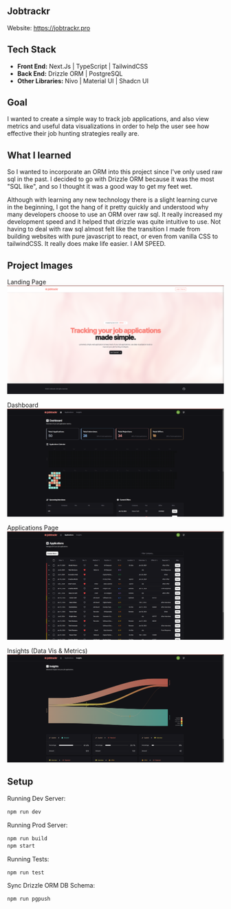 ## Jobtrackr

Website: https://jobtrackr.pro

## Tech Stack

- **Front End:** Next.Js | TypeScript | TailwindCSS
- **Back End:** Drizzle ORM | PostgreSQL
- **Other Libraries:** Nivo | Material UI | Shadcn UI


## Goal

I wanted to create a simple way to track job applications, and also view metrics and useful data visualizations in order to help the user see how effective their job hunting strategies really are.

## What I learned

So I wanted to incorporate an ORM into this project since I've only used raw sql in the past.
I decided to go with Drizzle ORM because it was the most "SQL like", and so I thought it was a good way to get my feet wet.

Although with learning any new technology there is a slight learning curve in the beginning, I got the hang of it pretty quickly and understood why 
many developers choose to use an ORM over raw sql. It really increased my development speed and it helped that drizzle was quite intuitive to use. 
Not having to deal with raw sql almost felt like the transition I made from building websites with pure javascript to react, or even from vanilla CSS to tailwindCSS. It really does make life easier. I AM SPEED.

## Project Images

Landing Page
![Landing Page](./src/assets/images/readMe/landing.png "Landing Page")

Dashboard
![Dashboard](./src/assets/images/readMe/dashboard.png "Dashboard")

Applications Page
![Applications Page](./src/assets/images/readMe/applications.png "Applications Page")

Insights (Data Vis & Metrics)
![Insights (Data Vis & Metrics)](./src/assets/images/readMe/insights.png "Insights (Data Vis & Metrics)")

## Setup

Running Dev Server:

```bash
npm run dev
```

Running Prod Server:

```bash
npm run build
npm start
```

Running Tests:

```bash
npm run test
```

Sync Drizzle ORM DB Schema:

```bash
npm run pgpush
```